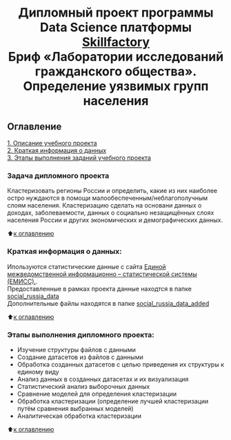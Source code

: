 # <center> Дипломный проект программы Data Science платформы [Skillfactory](http://skillfactory.ru)<br>Бриф «Лаборатории исследований гражданского общества».<br>Определение уязвимых групп населения</center>

## Оглавление  
[1. Описание учебного проекта](https://github.com/Cherant1976/SF_Diplom_Project#Описание-учебного-проекта)   
[2. Краткая информация о данных](https://github.com/Cherant1976/SF_Diplom_Project#Краткая-информация-о-данных)  
[3. Этапы выполнения заданий учебного проекта](https://github.com/Cherant1976/SF_Diplom_Project#Этапы-выполнения-заданий-учебного-проекта)  

### Задача дипломного проекта    
Кластеризовать регионы России и определить, какие из них наиболее остро нуждаются в помощи малообеспеченным/неблагополучным
слоям населения. Кластеризацию сделать на основани данных о доходах, заболеваемости, данных о социально незащищённых слоях населения России и других экономических и демографических данных.

:arrow_up:[к оглавлению](https://github.com/Cherant1976/SF_Diplom_Project#Оглавление)


### Краткая информация о данных:
Ипользуются статистические данные с сайта [Единой межведомственной информационно – статистической системы (ЕМИСС).](https://www.fedstat.ru).\
Предоставленные в рамках проекта данные находтся в папке [social_russia_data](https://github.com/Cherant1976/SF_Diplom_Project/tree/master/social_russia_data)\
Дополнительные файлы находятся в папке [social_russia_data_added](https://github.com/Cherant1976/SF_Diplom_Project/tree/master/social_russia_data_added)
  
:arrow_up:[к оглавлению](https://github.com/Cherant1976/SF_Diplom_Project#Оглавление)

### Этапы выполнения дипломного проекта:  
- Изучение структуры файлов с данными
- Создание датасетов из файлов с данными
- Обработка созданных датасетов с целью приведения их структуры к единому виду
- Анализ данных в созданных датасетах и их визуализация
- Статистический анализ выборочных данных
- Сравнение моделей для определения кластеризации
- Обработка кластеризации (определение лучшей кластеризации путём сравнения выбранных моделей)
- Аналитическая обработка кластеризации


:arrow_up:[к оглавлению](https://github.com/Cherant1976/SF_Diplom_Projectt#Оглавление)